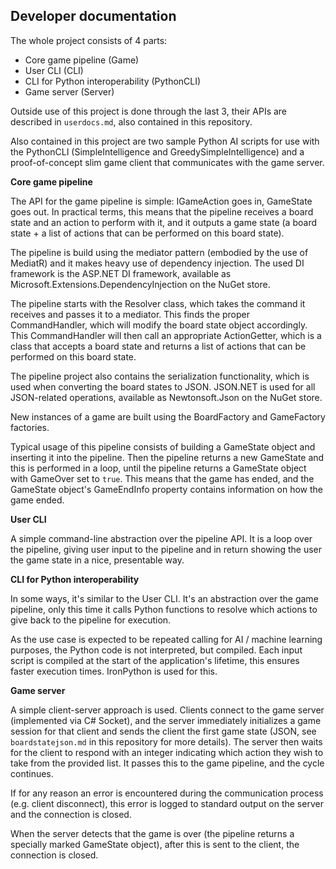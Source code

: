 ﻿## Developer documentation

The whole project consists of 4 parts:

 - Core game pipeline (Game)
 - User CLI (CLI)
 - CLI for Python interoperability (PythonCLI)
 - Game server (Server)

Outside use of this project is done through the last 3, their APIs are described in `userdocs.md`, also contained in this repository.

Also contained in this project are two sample Python AI scripts for use with the PythonCLI (SimpleIntelligence and GreedySimpleIntelligence) and a proof-of-concept slim game client that communicates with the game server.

**Core game pipeline**

The API for the game pipeline is simple: IGameAction goes in, GameState goes out. In practical terms, this means that the pipeline receives a board state and an action to perform with it, and it outputs a game state (a board state + a list of actions that can be performed on this board state).

The pipeline is build using the mediator pattern (embodied by the use of MediatR) and it makes heavy use of dependency injection. The used DI framework is the ASP.NET DI framework, available as Microsoft.Extensions.DependencyInjection on the NuGet store.

The pipeline starts with the Resolver class, which takes the command it receives and passes it to a mediator. This finds the proper CommandHandler, which will modify the board state object accordingly. This CommandHandler will then call an appropriate ActionGetter, which is a class that accepts a board state and returns a list of actions that can be performed on this board state.

The pipeline project also contains the serialization functionality, which is used when converting the board states to JSON. JSON.NET is used for all JSON-related operations, available as Newtonsoft.Json on the NuGet store.

New instances of a game are built using the BoardFactory and GameFactory factories.

Typical usage of this pipeline consists of building a GameState object and inserting it into the pipeline. Then the pipeline returns a new GameState and this is performed in a loop, until the pipeline returns a GameState object with GameOver set to `true`. This means that the game has ended, and the GameState object's GameEndInfo property contains information on how the game ended.

**User CLI**

A simple command-line abstraction over the pipeline API. It is a loop over the pipeline, giving user input to the pipeline and in return showing the user the game state in a nice, presentable way.

**CLI for Python interoperability**

In some ways, it's similar to the User CLI. It's an abstraction over the game pipeline, only this time it calls Python functions to resolve which actions to give back to the pipeline for execution.

As the use case is expected to be repeated calling for AI / machine learning purposes, the Python code is not interpreted, but compiled. Each input script is compiled at the start of the application's lifetime, this ensures faster execution times. IronPython is used for this.

**Game server**

A simple client-server approach is used. Clients connect to the game server (implemented via C# Socket), and the server immediately initializes a game session for that client and sends the client the first game state (JSON, see `boardstatejson.md` in this repository for more details). The server then waits for the client to respond with an integer indicating which action they wish to take from the provided list. It passes this to the game pipeline, and the cycle continues.

If for any reason an error is encountered during the communication process (e.g. client disconnect), this error is logged to standard output on the server and the connection is closed.

When the server detects that the game is over (the pipeline returns a specially marked GameState object), after this is sent to the client, the connection is closed.
